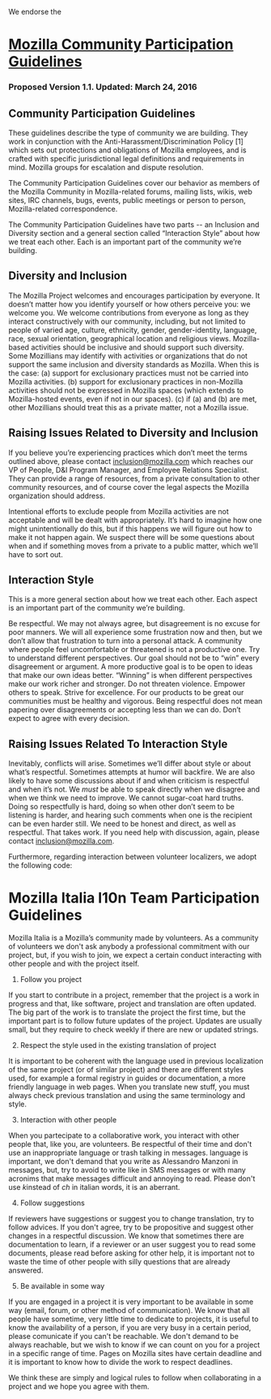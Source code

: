We endorse the
# [Mozilla Community Participation Guidelines](https://www.mozilla.org/en-US/about/governance/policies/participation/)
### Proposed Version 1.1. Updated: March 24, 2016
## Community Participation Guidelines

These guidelines describe the type of community we are building. They work in conjunction with the Anti-Harassment/Discrimination Policy [1] which sets out protections and obligations of Mozilla employees, and is crafted with specific jurisdictional legal definitions and requirements in mind. Mozilla groups for escalation and dispute resolution.

The Community Participation Guidelines cover our behavior as members of the Mozilla Community in Mozilla-related forums, mailing lists, wikis, web sites, IRC channels, bugs, events, public meetings or person to person, Mozilla-related correspondence.

The Community Participation Guidelines have two parts -- an Inclusion and Diversity section and a general section called “Interaction Style” about how we treat each other. Each is an important part of the community we’re building.

## Diversity and Inclusion

The Mozilla Project welcomes and encourages participation by everyone. It doesn’t matter how you identify yourself or how others perceive you: we welcome you. We welcome contributions from everyone as long as they interact constructively with our community, including, but not limited to people of varied age, culture, ethnicity, gender, gender-identity, language, race, sexual orientation, geographical location and religious views.
Mozilla-based activities should be inclusive and should support such diversity.
Some Mozillians may identify with activities or organizations that do not support the same inclusion and diversity standards as Mozilla. When this is the case:
        (a) support for exclusionary practices must not be carried into Mozilla activities.
        (b) support for exclusionary practices in non-Mozilla activities should not be expressed in Mozilla spaces (which extends to Mozilla-hosted events, even if not in our spaces).
        (c) if (a) and (b) are met, other Mozillians should treat this as a private matter, not a Mozilla issue.

## Raising Issues Related to Diversity and Inclusion

If you believe you’re experiencing practices which don’t meet the terms outlined above, please contact inclusion@mozilla.com which reaches our VP of People, D&I Program Manager, and Employee Relations Specialist. They can provide a range of resources, from a private consultation to other community resources, and of course cover the legal aspects the Mozilla organization should address.

Intentional efforts to exclude people from Mozilla activities are not acceptable and will be dealt with appropriately. It’s hard to imagine how one might unintentionally do this, but if this happens we will figure out how to make it not happen again. We suspect there will be some questions about when and if something moves from a private to a public matter, which we’ll have to sort out.

## Interaction Style

This is a more general section about how we treat each other. Each aspect is an important part of the community we’re building.

Be respectful. We may not always agree, but disagreement is no excuse for poor manners. We will all experience some frustration now and then, but we don’t allow that frustration to turn into a personal attack. A community where people feel uncomfortable or threatened is not a productive one.
Try to understand different perspectives. Our goal should not be to “win” every disagreement or argument. A more productive goal is to be open to ideas that make our own ideas better. “Winning” is when different perspectives make our work richer and stronger.
Do not threaten violence.
Empower others to speak.
Strive for excellence. For our products to be great our communities must be healthy and vigorous. Being respectful does not mean papering over disagreements or accepting less than we can do.
Don’t expect to agree with every decision.

## Raising Issues Related To Interaction Style

Inevitably, conflicts will arise. Sometimes we’ll differ about style or about what’s respectful. Sometimes attempts at humor will backfire.
We are also likely to have some discussions about if and when criticism is respectful and when it’s not. We *must* be able to speak directly when we disagree and when we think we need to improve. We cannot sugar-coat hard truths. Doing so respectfully is hard, doing so when other don’t seem to be listening is harder, and hearing such comments when one is the recipient can be even harder still. We need to be honest and direct, as well as respectful. That takes work. If you need help with discussion, again, please contact inclusion@mozilla.com.


Furthermore, regarding interaction between volunteer localizers, we adopt the following code:

# Mozilla Italia l10n Team Participation Guidelines


Mozilla Italia is a Mozilla’s community made by volunteers. As a community of volunteers we don't ask anybody a professional commitment with our project, but, if you wish to join, we expect a certain conduct interacting with other people and with the project itself.

1. Follow you project

If you start to contribute in a project, remember that the project is a work in progress and that, like software, project and translation are often updated. 
The big part of the work is to translate the project the first time, but the important part is to follow future updates of the project. Updates are usually small, but they require to check weekly if there are new or updated strings.

2. Respect the style used in the existing translation of project

It is important to be coherent with the language used in previous localization of the same project (or of similar project) and there are different styles used, for example a formal registry in guides or documentation, a more friendly language in web pages.
When you translate new stuff, you must always check previous translation and using the same terminology and style.


3. Interaction with other people

When you partecipate to a collaborative work, you interact with other people that, like you, are volunteers.
Be respectful of their time and don't use an inappropriate language or trash talking in messages.
language is important, we don't demand that you write as Alessandro Manzoni in messages, but, try to avoid to write like in SMS messages or with many acronims that make messages difficult and annoying to read.
Please don't use *k*instead of *ch* in italian words, it is an aberrant.

4. Follow suggestions

If reviewers have suggestions or suggest you to change translation, try to follow advices. If you don't agree, try to be propositive and suggest other changes in a respectful discussion.
We know that sometimes there are documentation to learn, if a reviewer or an user suggest you to read some documents, please read before asking for other help, it is important not to waste the time of other people with silly questions that are already answered.

5. Be available in some way

If you are engaged in a project it is very important to be available in some way (email, forum, or other method of communication).
We know that all people have sometime, very little time to dedicate to projects, it is useful to know the availability of a person, if you are very busy in a certain period, please comunicate if you can't be reachable.
We don't demand to be always reachable, but we wish to know if we can count on you for a project in a specific range of time.
Pages on Mozilla sites have certain deadline and it is important to know  how to divide the work to respect deadlines.



We think these are simply and logical rules to follow when collaborating in a project and we hope you agree with them.
